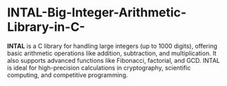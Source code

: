 # INTAL-Big-Integer-Arithmetic-Library-in-C-
**INTAL** is a C library for handling large integers (up to 1000 digits), offering basic arithmetic operations like addition, subtraction, and multiplication. It also supports advanced functions like Fibonacci, factorial, and GCD. INTAL is ideal for high-precision calculations in cryptography, scientific computing, and competitive programming.
